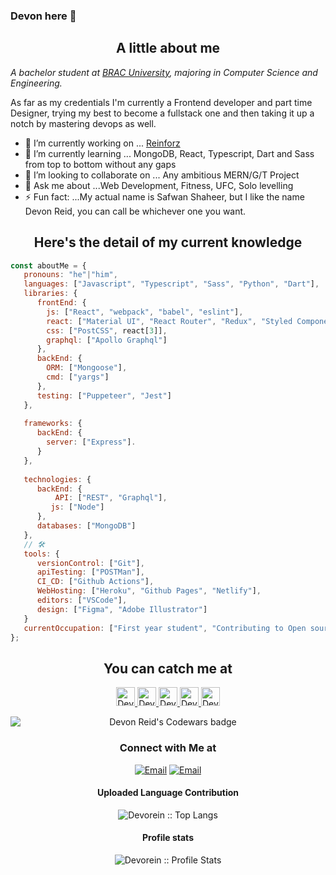 ### Devon here 👋

<!--
**Devorein/Devorein** is a ✨ _special_ ✨ repository because its `README.md` (this file) appears on your GitHub profile.

Here are some ideas to get you started:


- 🌱 I’m currently learning ...
- 👯 I’m looking to collaborate on ...
- 🤔 I’m looking for help with ...
- 💬 Ask me about ...
- 📫 How to reach me: ...
- 😄 Pronouns: ...
- ⚡ Fun fact: ...
-->

<h2 align="center">A little about me</h2>

<p><em>A bachelor student at <a href="https://www.bracu.ac.bd/">BRAC University</a>, majoring in Computer Science and Engineering.</br>
</em></p>

As far as my credentials I'm currently a Frontend developer and part time Designer, trying my best to become a fullstack one and then taking it up a notch by mastering devops as well.

- 🔭 I’m currently working on ... [Reinforz](https://devorein.github.io/reinforz/)
- 🌱 I’m currently learning ... MongoDB, React, Typescript, Dart and Sass from top to bottom without any gaps
- 👯 I’m looking to collaborate on ... Any ambitious MERN/G/T Project
- 💬 Ask me about ...Web Development, Fitness, UFC, Solo levelling 
- ⚡ Fun fact: ...My actual name is Safwan Shaheer, but I like the name Devon Reid, you can call be whichever one you want.

<h2 align="center">Here's the detail of my current knowledge</h2>

```javascript
const aboutMe = {
   pronouns: "he"|"him",
   languages: ["Javascript", "Typescript", "Sass", "Python", "Dart"],
   libraries: {
      frontEnd: {
        js: ["React", "webpack", "babel", "eslint"],
        react: ["Material UI", "React Router", "Redux", "Styled Components", "Formik", "Storybook"],
        css: ["PostCSS", react[3]],
        graphql: ["Apollo Graphql"]
      },
      backEnd: {
        ORM: ["Mongoose"],
        cmd: ["yargs"]
      },
      testing: ["Puppeteer", "Jest"]
   },
   
   frameworks: {
      backEnd: {
        server: ["Express"].
      }
   },
   
   technologies: {
      backEnd: {
          API: ["REST", "Graphql"],
         js: ["Node"]
      },
      databases: ["MongoDB"]
   },
   // 🛠️
   tools: {
      versionControl: ["Git"],
      apiTesting: ["POSTMan"],
      CI_CD: ["Github Actions"],
      WebHosting: ["Heroku", "Github Pages", "Netlify"],
      editors: ["VSCode"],
      design: ["Figma", "Adobe Illustrator"] 
   }
   currentOccupation: ["First year student", "Contributing to Open source", "Learning new technologies", "Solidifying existing knowledge"],
};
```

<h2 align="center">You can catch me at</h2>

<p align="center">
  <a href="https://dev.to/devorein" style="display: inline;">
    <img src="https://d2fltix0v2e0sb.cloudfront.net/dev-badge.svg" alt="Devon Reid's DEV Profile" height="30" width="30">
  </a>

  <a href="https://stackoverflow.com/users/9745104/devorein?tab=profile">
    <img src="https://www.vectorlogo.zone/logos/stackoverflow/stackoverflow-icon.svg" alt="Devon Reid's Stack Overflow Profile" height="30" width="30">
  </a>

  <a href="https://stackshare.io/devorein">
    <img src="https://cdn.worldvectorlogo.com/logos/stackshare.svg" alt="Devon Reid's StackShare Profile" height="30" width="30">
  </a>
  
  <a href="https://www.codewars.com/users/Devorein">
    <img src="https://raw.githubusercontent.com/DiemenDesign/LibreICONS/37005f15f43d29af91a9132bc30c6a44f57935bc/svg/libre-brand-codewars.svg" alt="Devon Reid's Codewars Profile" height="30" width="30">
  </a>
  
  <a href="https://www.youtube.com/channel/UCVRH1lqDD2m9W8H3KmcY0ow">
    <img src="https://www.vectorlogo.zone/logos/youtube/youtube-icon.svg" alt="Devon Reid'sYouTube Channel" height="30" width="30">
  </a>  
</p>

<div align="center">
  <img src="https://www.codewars.com/users/Devorein/badges/large" alt="Devon Reid's Codewars badge" style="display: block;">
</div>

<h3 align="center"> Connect with Me at </h3>

<p align="center">
<a href="mailto:devorein00@gmail.com"><img alt="Email" src="https://img.shields.io/badge/Email-devorein00@gmail.com-blue?style=flat&logo=gmail"></a>
<a href="https://discord.com/channels/@me"><img alt="Email" src="https://img.shields.io/badge/Discord-Devorein2924-blue?style=flat&logo=discord"></a>
</p>

<h4 align="center">Uploaded Language Contribution</h4>

<p align="center"><img src="https://github-readme-stats.vercel.app/api/top-langs/?username=Devorein&langs_count=10&theme=tokyonight&layout=compact" alt="Devorein :: Top Langs" /></p>

<h4 align="center">Profile stats</h4>

<p align="center"><img src="https://github-readme-stats.vercel.app/api?username=Devorein&show_icons=true&theme=dark" alt="Devorein :: Profile Stats" /></p>
